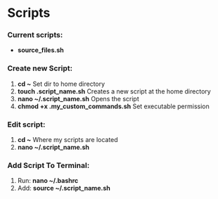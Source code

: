 # Scripts
### Current scripts:
 * **source_files.sh**

### Create new Script:
 1. **cd ~** Set dir to home directory
 1. **touch .script_name.sh**  Creates a new script at the home directory
 1. **nano ~/.script_name.sh**  Opens the script
 1. **chmod +x .my_custom_commands.sh**  Set executable permission

### Edit script: 
 1. **cd ~** Where my scripts are located
 1. **nano ~/.script_name.sh**

### Add Script To Terminal: 
 1. Run: **nano ~/.bashrc**
 1. Add: **source ~/.script_name.sh**
 
 
